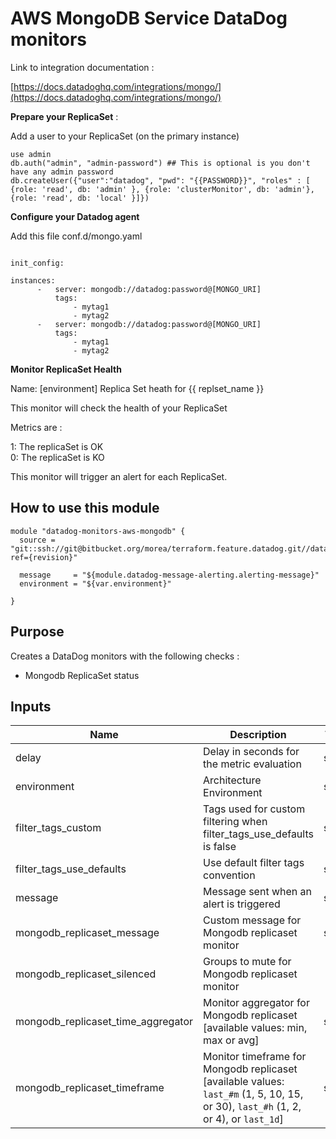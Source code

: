 AWS MongoDB Service DataDog monitors
==========================================

Link to integration documentation :

[https://docs.datadoghq.com/integrations/mongo/](https://docs.datadoghq.com/integrations/mongo/)


**Prepare your ReplicaSet** :

Add a user to your ReplicaSet (on the primary instance)


```
use admin  
db.auth("admin", "admin-password") ## This is optional is you don't have any admin password  
db.createUser({"user":"datadog", "pwd": "{{PASSWORD}}", "roles" : [ {role: 'read', db: 'admin' }, {role: 'clusterMonitor', db: 'admin'}, {role: 'read', db: 'local' }]})
```

**Configure your Datadog agent**

Add this file conf.d/mongo.yaml

```

init_config:

instances:
      -   server: mongodb://datadog:password@[MONGO_URI]
          tags:
              - mytag1
              - mytag2
      -   server: mongodb://datadog:password@[MONGO_URI]
          tags:
              - mytag1
              - mytag2
```

**Monitor ReplicaSet Health**

Name: [environment] Replica Set heath for {{ replset_name }}

This monitor will check the health of your ReplicaSet

Metrics are :

1: The replicaSet is OK  
0: The replicaSet is KO  

This monitor will trigger an alert for each ReplicaSet.


How to use this module
----------------------

```
module "datadog-monitors-aws-mongodb" {
  source = "git::ssh://git@bitbucket.org/morea/terraform.feature.datadog.git//databases/mongodb?ref={revision}"

  message     = "${module.datadog-message-alerting.alerting-message}"
  environment = "${var.environment}"

}
```

Purpose
-------

Creates a DataDog monitors with the following checks : 
* Mongodb ReplicaSet status

Inputs
------

| Name | Description | Type | Default | Required |
|------|-------------|:----:|:-----:|:-----:|
| delay | Delay in seconds for the metric evaluation | string | `15` | no |
| environment | Architecture Environment | string | - | yes |
| filter_tags_custom | Tags used for custom filtering when filter_tags_use_defaults is false | string | `*` | no |
| filter_tags_use_defaults | Use default filter tags convention | string | `true` | no |
| message | Message sent when an alert is triggered | string | - | yes |
| mongodb_replicaset_message | Custom message for Mongodb replicaset monitor | string | `` | no |
| mongodb_replicaset_silenced | Groups to mute for Mongodb replicaset monitor | map | `<map>` | no |
| mongodb_replicaset_time_aggregator | Monitor aggregator for Mongodb replicaset [available values: min, max or avg] | string | `max` | no |
| mongodb_replicaset_timeframe | Monitor timeframe for Mongodb replicaset [available values: `last_#m` (1, 5, 10, 15, or 30), `last_#h` (1, 2, or 4), or `last_1d`] | string | `last_5m` | no |

